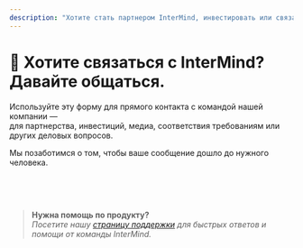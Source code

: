 ```yaml
---
description: "Хотите стать партнером InterMind, инвестировать или связаться с нашей командой руководителей? Используйте эту форму для деловых запросов, медиа-обращений или юридических вопросов."
---
```


# 🤝 Хотите связаться с InterMind? Давайте общаться.

Используйте эту форму для прямого контакта с командой нашей компании —  
для партнерства, инвестиций, медиа, соответствия требованиям или других деловых вопросов.

Мы позаботимся о том, чтобы ваше сообщение дошло до нужного человека.

<br>

<ContactForm
  formStyle="margin: 1rem auto;"  
  categoryLabel="По какой причине вы обращаетесь к нам? *"  
  categoryPlaceholderText="Выберите вашу тему..."  
  messageLabel="Сообщение *"  
  messagePlaceholderText="Поделитесь любой релевантной информацией, временными рамками или контекстом, который вы хотели бы, чтобы мы рассмотрели."  
  buttonText="Отправить сообщение"  
  :services="[
    'Возможность стратегического партнерства',
    'Обсуждение инвестиций или финансирования',
    'Запрос корпоративного решения',
    'Медиа и пресс-запрос',
    'Юридический вопрос или вопрос соответствия',
    'Проблема безопасности или отчет',
    'Предложение по развитию бизнеса',
    'Общий деловой запрос'
  ]"
/>

<br>

> **Нужна помощь по продукту?**  
> _Посетите нашу [страницу поддержки](../help) для быстрых ответов и помощи от команды InterMind._